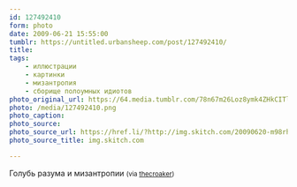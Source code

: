 ```yaml
---
id: 127492410
form: photo
date: 2009-06-21 15:55:00
tumblr: https://untitled.urbansheep.com/post/127492410/
title:
tags:
    - иллюстрации
    - картинки
    - мизантропия
    - сборище полоумных идиотов
photo_original_url: https://64.media.tumblr.com/78n67m26Loz8ymk4ZHkCITlZo1_400.png
photo: /media/127492410.png
photo_caption: 
photo_source:
photo_source_url: https://href.li/?http://img.skitch.com/20090620-m98rhu62e9bdrh8ynyrhud8jdg.png
photo_source_title: img.skitch.com

---
```


<p>Голубь разума и мизантропии <small>(via <a href="http://thecroaker.livejournal.com/592157.html?thread=4872733#t4872733">thecroaker</a>)</small></p>
